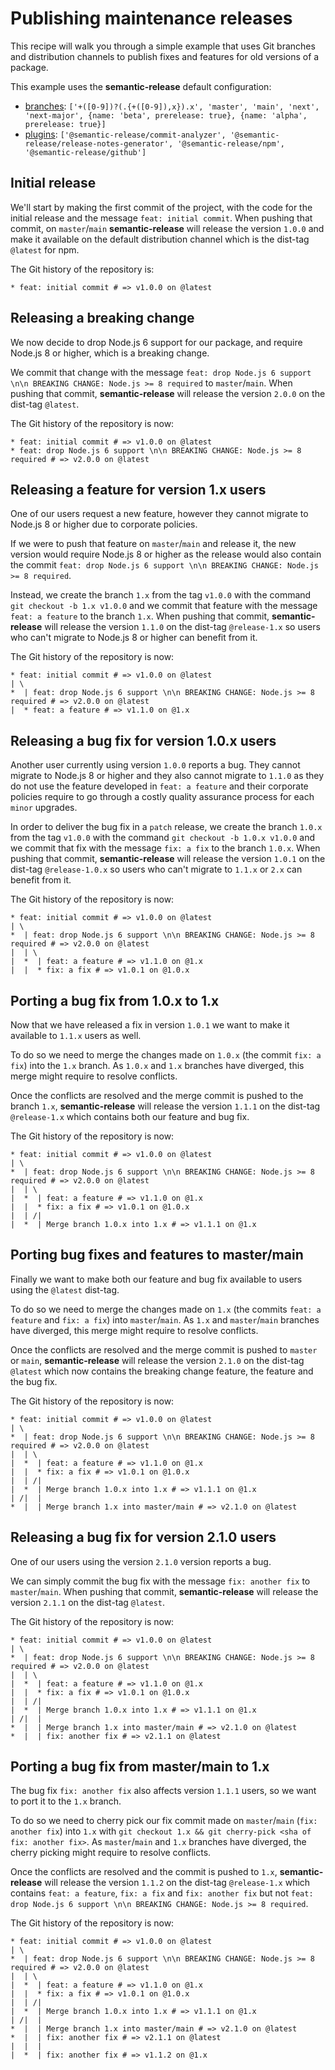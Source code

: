 # Publishing maintenance releases

This recipe will walk you through a simple example that uses Git branches and distribution channels to publish fixes and features for old versions of a package.

This example uses the **semantic-release** default configuration:

- [branches](../../usage/Configuration/configuration.md#branches): `['+([0-9])?(.{+([0-9]),x}).x', 'master', 'main', 'next', 'next-major', {name: 'beta', prerelease: true}, {name: 'alpha', prerelease: true}]`
- [plugins](../../usage/Configuration/configuration.md#plugins): `['@semantic-release/commit-analyzer', '@semantic-release/release-notes-generator', '@semantic-release/npm', '@semantic-release/github']`

## Initial release

We'll start by making the first commit of the project, with the code for the initial release and the message `feat: initial commit`. When pushing that commit, on `master`/`main` **semantic-release** will release the version `1.0.0` and make it available on the default distribution channel which is the dist-tag `@latest` for npm.

The Git history of the repository is:

```
* feat: initial commit # => v1.0.0 on @latest
```

## Releasing a breaking change

We now decide to drop Node.js 6 support for our package, and require Node.js 8 or higher, which is a breaking change.

We commit that change with the message `feat: drop Node.js 6 support \n\n BREAKING CHANGE: Node.js >= 8 required` to `master`/`main`. When pushing that commit, **semantic-release** will release the version `2.0.0` on the dist-tag `@latest`.

The Git history of the repository is now:

```
* feat: initial commit # => v1.0.0 on @latest
* feat: drop Node.js 6 support \n\n BREAKING CHANGE: Node.js >= 8 required # => v2.0.0 on @latest
```

## Releasing a feature for version 1.x users

One of our users request a new feature, however they cannot migrate to Node.js 8 or higher due to corporate policies.

If we were to push that feature on `master`/`main` and release it, the new version would require Node.js 8 or higher as the release would also contain the commit `feat: drop Node.js 6 support \n\n BREAKING CHANGE: Node.js >= 8 required`.

Instead, we create the branch `1.x` from the tag `v1.0.0` with the command `git checkout -b 1.x v1.0.0` and we commit that feature with the message `feat: a feature` to the branch `1.x`. When pushing that commit, **semantic-release** will release the version `1.1.0` on the dist-tag `@release-1.x` so users who can't migrate to Node.js 8 or higher can benefit from it.

The Git history of the repository is now:

```
* feat: initial commit # => v1.0.0 on @latest
| \
*  | feat: drop Node.js 6 support \n\n BREAKING CHANGE: Node.js >= 8 required # => v2.0.0 on @latest
|  * feat: a feature # => v1.1.0 on @1.x
```

## Releasing a bug fix for version 1.0.x users

Another user currently using version `1.0.0` reports a bug. They cannot migrate to Node.js 8 or higher and they also cannot migrate to `1.1.0` as they do not use the feature developed in `feat: a feature` and their corporate policies require to go through a costly quality assurance process for each `minor` upgrades.

In order to deliver the bug fix in a `patch` release, we create the branch `1.0.x` from the tag `v1.0.0` with the command `git checkout -b 1.0.x v1.0.0` and we commit that fix with the message `fix: a fix` to the branch `1.0.x`. When pushing that commit, **semantic-release** will release the version `1.0.1` on the dist-tag `@release-1.0.x` so users who can't migrate to `1.1.x` or `2.x` can benefit from it.

The Git history of the repository is now:

```
* feat: initial commit # => v1.0.0 on @latest
| \
*  | feat: drop Node.js 6 support \n\n BREAKING CHANGE: Node.js >= 8 required # => v2.0.0 on @latest
|  | \
|  *  | feat: a feature # => v1.1.0 on @1.x
|  |  * fix: a fix # => v1.0.1 on @1.0.x
```

## Porting a bug fix from 1.0.x to 1.x

Now that we have released a fix in version `1.0.1` we want to make it available to `1.1.x` users as well.

To do so we need to merge the changes made on `1.0.x` (the commit `fix: a fix`) into the `1.x` branch. As `1.0.x` and `1.x` branches have diverged, this merge might require to resolve conflicts.

Once the conflicts are resolved and the merge commit is pushed to the branch `1.x`, **semantic-release** will release the version `1.1.1` on the dist-tag `@release-1.x` which contains both our feature and bug fix.

The Git history of the repository is now:

```
* feat: initial commit # => v1.0.0 on @latest
| \
*  | feat: drop Node.js 6 support \n\n BREAKING CHANGE: Node.js >= 8 required # => v2.0.0 on @latest
|  | \
|  *  | feat: a feature # => v1.1.0 on @1.x
|  |  * fix: a fix # => v1.0.1 on @1.0.x
|  | /|
|  *  | Merge branch 1.0.x into 1.x # => v1.1.1 on @1.x
```

## Porting bug fixes and features to master/main

Finally we want to make both our feature and bug fix available to users using the `@latest` dist-tag.

To do so we need to merge the changes made on `1.x` (the commits `feat: a feature` and `fix: a fix`) into `master`/`main`. As `1.x` and `master`/`main` branches have diverged, this merge might require to resolve conflicts.

Once the conflicts are resolved and the merge commit is pushed to `master` or `main`, **semantic-release** will release the version `2.1.0` on the dist-tag `@latest` which now contains the breaking change feature, the feature and the bug fix.

The Git history of the repository is now:

```
* feat: initial commit # => v1.0.0 on @latest
| \
*  | feat: drop Node.js 6 support \n\n BREAKING CHANGE: Node.js >= 8 required # => v2.0.0 on @latest
|  | \
|  *  | feat: a feature # => v1.1.0 on @1.x
|  |  * fix: a fix # => v1.0.1 on @1.0.x
|  | /|
|  *  | Merge branch 1.0.x into 1.x # => v1.1.1 on @1.x
| /|  |
*  |  | Merge branch 1.x into master/main # => v2.1.0 on @latest
```

## Releasing a bug fix for version 2.1.0 users

One of our users using the version `2.1.0` version reports a bug.

We can simply commit the bug fix with the message `fix: another fix` to `master`/`main`. When pushing that commit, **semantic-release** will release the version `2.1.1` on the dist-tag `@latest`.

The Git history of the repository is now:

```
* feat: initial commit # => v1.0.0 on @latest
| \
*  | feat: drop Node.js 6 support \n\n BREAKING CHANGE: Node.js >= 8 required # => v2.0.0 on @latest
|  | \
|  *  | feat: a feature # => v1.1.0 on @1.x
|  |  * fix: a fix # => v1.0.1 on @1.0.x
|  | /|
|  *  | Merge branch 1.0.x into 1.x # => v1.1.1 on @1.x
| /|  |
*  |  | Merge branch 1.x into master/main # => v2.1.0 on @latest
*  |  | fix: another fix # => v2.1.1 on @latest
```

## Porting a bug fix from master/main to 1.x

The bug fix `fix: another fix` also affects version `1.1.1` users, so we want to port it to the `1.x` branch.

To do so we need to cherry pick our fix commit made on `master`/`main` (`fix: another fix`) into `1.x` with `git checkout 1.x && git cherry-pick <sha of fix: another fix>`. As `master`/`main` and `1.x` branches have diverged, the cherry picking might require to resolve conflicts.

Once the conflicts are resolved and the commit is pushed to `1.x`, **semantic-release** will release the version `1.1.2` on the dist-tag `@release-1.x` which contains `feat: a feature`, `fix: a fix` and `fix: another fix` but not `feat: drop Node.js 6 support \n\n BREAKING CHANGE: Node.js >= 8 required`.

The Git history of the repository is now:

```
* feat: initial commit # => v1.0.0 on @latest
| \
*  | feat: drop Node.js 6 support \n\n BREAKING CHANGE: Node.js >= 8 required # => v2.0.0 on @latest
|  | \
|  *  | feat: a feature # => v1.1.0 on @1.x
|  |  * fix: a fix # => v1.0.1 on @1.0.x
|  | /|
|  *  | Merge branch 1.0.x into 1.x # => v1.1.1 on @1.x
| /|  |
*  |  | Merge branch 1.x into master/main # => v2.1.0 on @latest
*  |  | fix: another fix # => v2.1.1 on @latest
|  |  |
|  *  | fix: another fix # => v1.1.2 on @1.x
```
